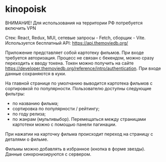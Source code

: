 # kinopoisk

ВНИМАНИЕ! Для использования на территории РФ потребуется включить VPN

Стек: React, Redux, MUI, сетевые запросы - Fetch, сборщик - Vite.
Используется бесплатный API: https://api.themoviedb.org/

Приложение представляет собой картотеку фильмов.
При входе требуется авторизация. Процесс не связан с бекендом, можно сразу переходить к вводу токена.
Токен можно получить на сайте https://developer.themoviedb.org/reference/intro/authentication.
При входе данные сохраняются в куки.

На главной странице по умолчанию выводится картотека фильмов с сортировкой по популярности.
Пользователю доступны следующие фильтры:

- по названию фильма;
- сортировка по популярности / рейтингу;
- по году релиза;
- по жанрам (мультивыбор).
  Перемещаться между страницами картотеки можно с помощью панели пагинации.

При нажатии на карточку фильма происходит переход на страницу с деталями о фильме.

Фильмы можно добавлять в избранное (кнопка в форме звезды). Данные синхронизируются с сервером.